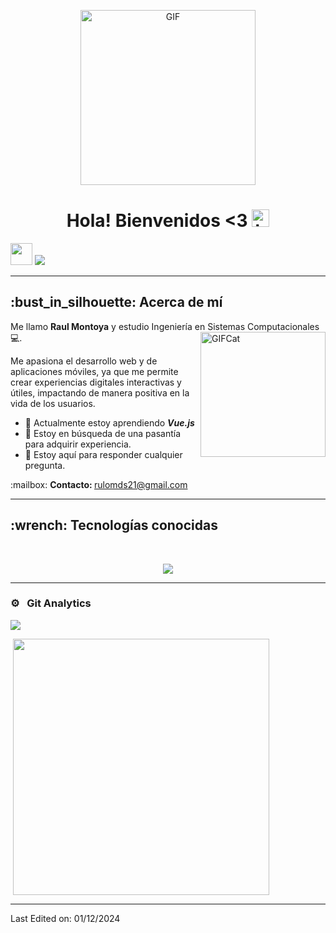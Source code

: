 <p align="center">
<img alt="GIF" src="https://github.com/user-attachments/assets/672b55a6-ab5c-4a2b-a14d-250f6cf7a1c8" height="280" />
 <p/>
<h1 align="center"> Hola! Bienvenidos <3 <img src="https://user-images.githubusercontent.com/1303154/88677602-1635ba80-d120-11ea-84d8-d263ba5fc3c0.gif" width="28px" alt="hi"></h1>


<a href="https://bsky.app/profile/rmontoya21.bsky.social">
<img src="https://github.com/user-attachments/assets/550db207-c748-46cf-ad25-64836b63ecb6" width="35px"/></a>
<a href="mailto:rulomds21@gmail.com">
<img src="https://img.shields.io/badge/Gmail-D14836?style=for-the-badge&logo=gmail&logoColor=white" />
</a>
<hr>
<h2>:bust_in_silhouette: Acerca de mí</h2>

Me llamo <strong>Raul Montoya</strong> y estudio Ingeniería en Sistemas Computacionales 💻.<img alt="GIFCat" src="https://github.com/user-attachments/assets/72f27353-c669-4e67-b62b-65a5b2594261" height="200" align="right"/>
<p>Me apasiona el desarrollo web y de aplicaciones móviles, ya que me permite crear experiencias digitales interactivas y útiles, impactando de manera positiva en la vida de los usuarios.</p>

<!-- TODO: Add last video link -->

- :seedling: Actualmente estoy aprendiendo <i><b>Vue.js</b></i> 
- 🤔 Estoy en búsqueda de una pasantía para adquirir experiencia.
- :speech_balloon: Estoy aquí para responder cualquier pregunta. 

  
<p>:mailbox: <b>Contacto: </b><a href="mailto:rulomds21@gmail.com">rulomds21@gmail.com</a></p> 



<hr>
<h2>:wrench: Tecnologías conocidas</h2>
<br>
<p align="center">
  <a href="https://skillicons.dev">
    <img src="https://skillicons.dev/icons?i=html,css,js,java,azure,kotlin,androidstudio,python,bash,c,cpp,cs,debian,ubuntu,nodejs,dotnet,git,npm,figma,linux,mysql,nginx,php,sqlite,arduino,vscode,vue,xd" />
  </a>
</p>


<hr>

### ⚙️ &nbsp; Git Analytics
 
<p><img align="center" src="https://github-readme-stats.vercel.app/api?username=21Rulo&theme=dark&show_icons=true" /></p>
<p>&nbsp;<img align="center" src="https://github-readme-stats.vercel.app/api/top-langs/?username=21Rulo&theme=dark&layout=compact" width="410" /></p>

------
Last Edited on: 01/12/2024


